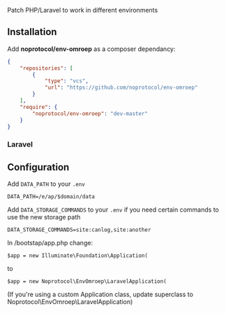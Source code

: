 Patch PHP/Laravel to work in different environments

## Installation

Add **noprotocol/env-omroep** as a composer dependancy:

```json
{
    "repositories": [
        {
            "type": "vcs",
            "url": "https://github.com/noprotocol/env-omroep"
        }
    ],
    "require": {
        "noprotocol/env-omroep": "dev-master"
    }
}
```
### Laravel

## Configuration

Add `DATA_PATH` to your `.env`

```
DATA_PATH=/e/ap/$domain/data
```

Add `DATA_STORAGE_COMMANDS` to your `.env` if you need certain commands to use the new storage path

```
DATA_STORAGE_COMMANDS=site:canlog,site:another
```

In /bootstap/app.php change:
```
$app = new Illuminate\Foundation\Application(
```
to
```
$app = new Noprotocol\EnvOmroep\LaravelApplication(
```
(If you're using a custom Application class, update superclass to Noprotocol\EnvOmroep\LaravelApplication)